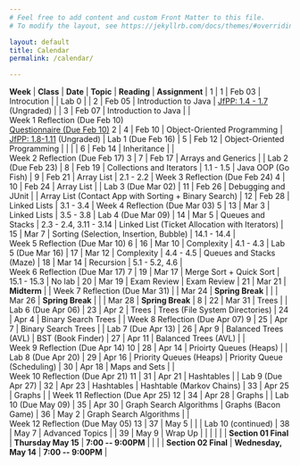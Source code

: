 ```yaml
---
# Feel free to add content and custom Front Matter to this file.
# To modify the layout, see https://jekyllrb.com/docs/themes/#overriding-theme-defaults

layout: default
title: Calendar
permalink: /calendar/

---
```


**Week** | **Class** | **Date** | **Topic** | **Reading** | **Assignment** |
1 | 1 | Feb&nbsp;03 | Introcution | | Lab 0 |
  | 2 | Feb 05 | Introduction to Java | [JfPP: 1.4 - 1.7](https://runestone.academy/ns/books/published/java4python/Java4Python/toctree.html) (Ungraded) |
  | 3 | Feb 07 | Introduction to Java | | Week&nbsp;1&nbsp;Reflection&nbsp;(Due&nbsp;Feb 10)<br/>[Questionnaire (Due Feb 10)](https://forms.gle/P7yzyRgv76qbUx139)
2 | 4 | Feb 10 | Object-Oriented Programming | [JfPP: 1.8-1.11](https://runestone.academy/ns/books/published/java4python/Java4Python/toctree.html) (Ungraded) | Lab 1 (Due Feb 16)
  | 5 | Feb 12 | Object-Oriented Programming | | |
  | 6 | Feb 14 | Inheritance | | Week&nbsp;2&nbsp;Reflection&nbsp;(Due&nbsp;Feb&nbsp;17)
3 | 7 | Feb 17 | Arrays and Generics |  | Lab 2 (Due Feb 23)
 | 8 | Feb 19 | Collections and Iterators | 1.1 - 1.5 | Java OOP (Go Fish)
 | 9 | Feb 21 | Array List | 2.1 - 2.2 | Week&nbsp;3&nbsp;Reflection&nbsp;(Due&nbsp;Feb&nbsp;24)
4 | 10 | Feb 24 | Array List | | Lab 3 (Due Mar 02)
 | 11 | Feb 26 | Debugging and JUnit | | Array List (Contact App with Sorting + Binary Search)
 | 12 | Feb 28 | Linked Lists | 3.1 - 3.4 | Week&nbsp;4&nbsp;Reflection&nbsp;(Due&nbsp;Mar&nbsp;03)
5 | 13 | Mar  3 | Linked Lists | 3.5 - 3.8 | Lab 4 (Due Mar 09)
 | 14 | Mar  5 | Queues and Stacks | 2.3 - 2.4, 3.11 - 3.14 | Linked List (Ticket Allocation with Iterators)
 | 15 | Mar  7 | Sorting (Selection, Insertion, Bubble) | 14.1 - 14.4 | Week&nbsp;5&nbsp;Reflection&nbsp;(Due&nbsp;Mar&nbsp;10)
6 | 16 | Mar  10 | Complexity | 4.1 - 4.3 | Lab 5 (Due Mar 16)
 | 17 | Mar  12 | Complexity | 4.4 - 4.5 | Queues and Stacks (Maze)
 | 18 | Mar  14 | Recursion | 5.1 - 5.2, 4.6 | Week&nbsp;6&nbsp;Reflection&nbsp;(Due&nbsp;Mar&nbsp;17)
7 | 19 | Mar  17 | Merge Sort + Quick Sort | 15.1 - 15.3 | No lab
 | 20 | Mar  19 | Exam Review | Exam Review
 | 21 | Mar  21 | **Midterm** | | Week&nbsp;7&nbsp;Reflection&nbsp;(Due&nbsp;Mar&nbsp;31)
 |  | Mar  24 | **Spring Break** | 
 |  | Mar  26 | **Spring Break** | 
 |  | Mar  28 | **Spring Break** | 
8 | 22 | Mar  31 | Trees | | Lab 6 (Due Apr 06)
 | 23 | Apr 2 | Trees | Trees (File System Directories)
 | 24 | Apr 4 | Binary Search Trees |  | Week&nbsp;8&nbsp;Reflection&nbsp;(Due&nbsp;Apr&nbsp;07)
9 | 25 | Apr 7 | Binary Search Trees | | Lab 7 (Due Apr 13)
 | 26 | Apr 9 | Balanced Trees (AVL) | BST (Book Finder)
 | 27 | Apr 11 | Balanced Trees (AVL) | | Week&nbsp;9&nbsp;Reflection&nbsp;(Due&nbsp;Apr&nbsp;14)
10 | 28 | Apr 14 | Prioirty Queues (Heaps) | | Lab 8 (Due Apr 20)
 | 29 | Apr 16 | Priority Queues (Heaps) | Priority Queue (Scheduling)
 | 30 | Apr 18 | Maps and Sets | | Week&nbsp;10&nbsp;Reflection&nbsp;(Due&nbsp;Apr&nbsp;21)
11 | 31 | Apr 21 | Hashtables | | Lab 9 (Due Apr 27)
 | 32 | Apr 23 | Hashtables | Hashtable (Markov Chains)
 | 33 | Apr 25 | Graphs | | Week&nbsp;11&nbsp;Reflection&nbsp;(Due&nbsp;Apr&nbsp;25)
12 | 34 | Apr 28 | Graphs | | Lab 10 (Due May 09)
 | 35 | Apr 30 | Graph Search Algorithms | Graphs (Bacon Game)
 | 36 | May 2 | Graph Search Algorithms | | Week&nbsp;12&nbsp;Reflection&nbsp;(Due&nbsp;May&nbsp;05)
13 | 37 | May 5 |  | | Lab 10 (continued)
 | 38 | May 7 | Advanced Topics | 
 | 39 | May 9 | Wrap Up |   | |
| | | **Section 01 Final** | **Thursday May 15** |  **7:00 -- 9:00PM** | 
| | | **Section 02 Final** | **Wednesday, May 14** | **7:00 -- 9:00PM** | 
